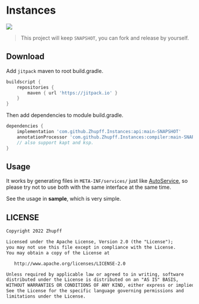 # Instances

[![](https://jitpack.io/v/Zhupff/Instances.svg)](https://jitpack.io/#Zhupff/Instances)

> This project will keep `SNAPSHOT`, you can fork and release by yourself.

## Download

Add `jitpack` maven to root build.gradle.

```groovy
buildscript {
    repositories {
        maven { url 'https://jitpack.io' }
    }
}
```

Then add dependencies to module build.gradle.

```groovy
dependencies {
    implementation 'com.github.Zhupff.Instances:api:main-SNAPSHOT'
    annotationProcessor 'com.github.Zhupff.Instances:compiler:main-SNAPSHOT'
    // also support kapt and ksp.
}
```

## Usage

It works by generating files in `META-INF/services/` just like [AutoService](https://github.com/google/auto/tree/master/service), so please try not to use both with the same interface at the same time.

See the usage in **sample**, which is very simple.

## LICENSE

```markdown
Copyright 2022 Zhupff

Licensed under the Apache License, Version 2.0 (the "License");
you may not use this file except in compliance with the License.
You may obtain a copy of the License at

   http://www.apache.org/licenses/LICENSE-2.0

Unless required by applicable law or agreed to in writing, software
distributed under the License is distributed on an "AS IS" BASIS,
WITHOUT WARRANTIES OR CONDITIONS OF ANY KIND, either express or implied.
See the License for the specific language governing permissions and
limitations under the License.
```